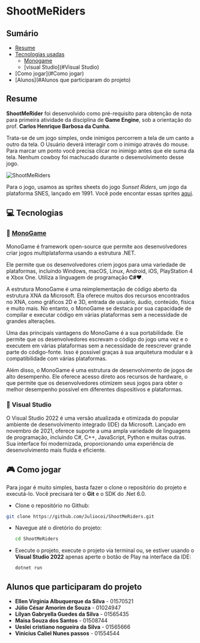 # ShootMeRiders​

## Sumário

- [Resume](#Resume)
- [Tecnologias usadas](#Tecnologias)
  - [Monogame](#MonoGame)
  - [visual Studio](#Visual Studio)
- [Como jogar](#Como jogar)
- [Alunos](#Alunos que participaram do projeto)

## Resume

**ShootMeRider** foi desenvolvido como pré-requisito para obtenção de nota para primeira atividade da disciplina de **Game Engine**, sob a orientação do prof. **Carlos Henrique Barbosa da Cunha**.

Trata-se de um jogo simples, onde inimigos percorrem a tela de um canto a outro da tela. O Usuário deverá interagir com o inimigo através do mouse. Para marcar um ponto você precisa clicar no inimigo antes que ele suma da tela. Nenhum cowboy foi machucado durante o desenvolvimento desse jogo.

![ShootMeRiders](https://i.imgur.com/nQwRvAn.png)

Para o jogo, usamos as sprites sheets do jogo *Sunset Riders*, um jogo da plataforma SNES, lançado em 1991. Você pode encontar essas sprites [aqui](https://www.spriters-resource.com/search/?q=Sunset+Riders).

## :computer: ​Tecnologias

### :pushpin: ​[MonoGame](https://monogame.net/)

MonoGame é framework open-source que permite aos desenvolvedores criar jogos multiplataforma usando a estrutura .NET. 

Ele permite que os desenvolvedores criem jogos para uma variedade de plataformas, incluindo Windows, macOS, Linux, Android, iOS, PlayStation 4 e  Xbox One. Utiliza a linguagem de programação **C#**:heart:. 

A estrutura MonoGame é uma reimplementação de código aberto da estrutura XNA da Microsoft. Ela oferece muitos dos recursos encontrados no XNA, como gráficos 2D e 3D, entrada de usuário, áudio, conteúdo, física e muito mais. No entanto, o MonoGame se destaca por sua capacidade de compilar e executar código em várias plataformas sem a necessidade de grandes alterações.

Uma das principais vantagens do MonoGame é a sua portabilidade. Ele permite que os desenvolvedores escrevam o código do jogo uma vez e o executem em várias plataformas sem a necessidade de reescrever grande parte do código-fonte. Isso é possível graças à sua arquitetura modular e à compatibilidade com várias plataformas.

Além disso, o MonoGame é uma estrutura de desenvolvimento de jogos de alto desempenho. Ele oferece acesso direto aos recursos de hardware, o que permite que os desenvolvedores otimizem seus jogos para obter o melhor desempenho possível em diferentes dispositivos e plataformas.

###  :pushpin: ​**Visual Studio** 

O Visual Studio 2022 é uma versão atualizada e otimizada do popular ambiente de desenvolvimento integrado (IDE) da Microsoft. Lançado em novembro de 2021, oferece suporte a uma ampla variedade de linguagens de programação, incluindo C#, C++, JavaScript, Python e muitas outras. Sua interface foi modernizada, proporcionando uma experiência de desenvolvimento mais fluida e eficiente.

## :video_game:  Como jogar

Para jogar é muito simples, basta fazer o clone o repositório do projeto e executá-lo. Você precisará ter o **Git** e o SDK do .Net 6.0.

*  Clone o repositório no Github:

  ```bash
  git clone https://github.com/Juliocoi/ShootMeRiders.git
  ```

* Navegue até o diretório do projeto:

  ```bash
  cd ShootMeRiders
  ```

* Execute o projeto, execute o projeto via terminal ou, se estiver usando o **Visual Studio 2022** apenas aperte o botão de Play na interface da IDE:

  ```bash
  dotnet run
  ```

## Alunos que participaram do projeto

* **Ellen Virginia Albuquerque da Silva** - 01570521
* **Júlio César Amorim de Souza** - 01024947
* **Lílyan Gabryella Guedes da Silva** - 01565435
* **Maisa Souza dos Santos** - 01508744
* **Ueslei cristiano nogueira da Silva** - 01565666
* **Vinicius Caliel Nunes passos** - 01554544